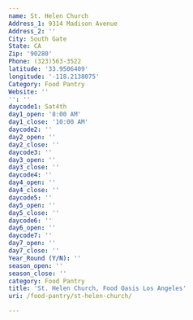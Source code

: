 ```yaml
---
name: St. Helen Church
Address_1: 9314 Madison Avenue
Address_2: ''
City: South Gate
State: CA
Zip: '90280'
Phone: (323)563-3522
latitude: '33.9506409'
longitude: '-118.2138075'
Category: Food Pantry
Website: ''
'': ''
daycode1: Sat4th
day1_open: '8:00 AM'
day1_close: '10:00 AM'
daycode2: ''
day2_open: ''
day2_close: ''
daycode3: ''
day3_open: ''
day3_close: ''
daycode4: ''
day4_open: ''
day4_close: ''
daycode5: ''
day5_open: ''
day5_close: ''
daycode6: ''
day6_open: ''
daycode7: ''
day7_open: ''
day7_close: ''
Year_Round (Y/N): ''
season_open: ''
season_close: ''
category: Food Pantry
title: 'St. Helen Church, Food Oasis Los Angeles'
uri: /food-pantry/st-helen-church/

---
```

